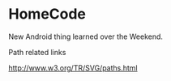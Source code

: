 # HomeCode
New Android thing learned over the Weekend.

Path related links

http://www.w3.org/TR/SVG/paths.html